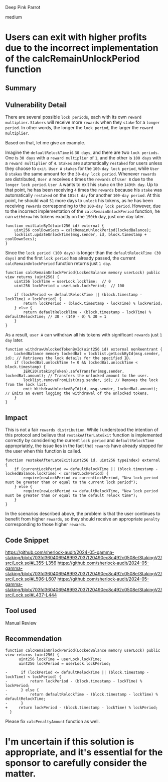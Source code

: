 Deep Pink Parrot

medium

# Users can exit with higher profits due to the incorrect implementation of the calcRemainUnlockPeriod function

## Summary

## Vulnerability Detail
There are several possible `lock periods`, each with its own `reward multiplier`. 
`Stakers` will receive more `rewards` when they `stake` for a `longer period`. 
In other words, the longer the `lock period`, the larger the `reward multiplier`.

Based on that, let me give an example.

Imagine the `defaultRelockTime` is `30 days`, and there are two `lock periods`. 
One is `30 days` with a `reward multiplier` of `1`, and the other is `100 days` with a `reward multiplier` of `4`. 
`Stakes` are automatically `restaked` for users unless they choose to `exit`.
`User A` `stakes` for the `100-day lock period`, while `User B` `stakes` the same amount for the `30-day lock period`. 
Whenever `rewards` are distributed, `User A` receives `4` times the `rewards` of `User B` due to the `longer lock period`.
`User A` wants to exit his `stake` on the `149th day`. 
Up to that point, he has been receiving `4` times the `rewards` because his `stake` was automatically `restaked` on the `101st day` for another `100-day period`. 
At this point, he should wait `51` more days to `unlock` his tokens, as he has been receiving `rewards` corresponding to the `100-day lock period`. 
However, due to the incorrect implementation of the `calcRemainUnlockPeriod` function, he can `withdraw` his tokens exactly on the `150th` day, just one day later.
```solidity
function exitLateById(uint256 id) external {
    uint256 coolDownSecs = calcRemainUnlockPeriod(lockedBalance);
    locklist.updateUnlockTime(msg.sender, id, block.timestamp + coolDownSecs);
}
```
Since the `lock period (100 days)` is longer than the `defaultRelockTime (30 days)` and the first `lock period` has already passed, the current `calcRemainUnlockPeriod` function returns just `1 day`.
```solidity
function calcRemainUnlockPeriod(LockedBalance memory userLock) public view returns (uint256) {
    uint256 lockTime = userLock.lockTime;  // 0
    uint256 lockPeriod = userLock.lockPeriod;  // 100
    
    if (lockPeriod <= defaultRelockTime || (block.timestamp - lockTime) < lockPeriod) {
        return lockPeriod - (block.timestamp - lockTime) % lockPeriod;
    } else {
        return defaultRelockTime - (block.timestamp - lockTime) % defaultRelockTime; // 30 - (149 - 0) % 30 = 1
    }
}
```
As a result, `user A` can withdraw all his tokens with significant `rewards` just `1 day` later.
```solidity
function withdrawUnlockedTokenById(uint256 id) external nonReentrant {
    LockedBalance memory lockedBal = locklist.getLockById(msg.sender, id); // Retrieves the lock details for the specified ID.
    if (lockedBal.unlockTime != 0 && lockedBal.unlockTime < block.timestamp) {
        IERC20(stakingToken).safeTransfer(msg.sender, lockedBal.amount); // Transfers the unlocked amount to the user.
        locklist.removeFromList(msg.sender, id); // Removes the lock from the lock list.
        emit WithdrawUnlockedById(id, msg.sender, lockedBal.amount); // Emits an event logging the withdrawal of the unlocked tokens.
    }
}
```
## Impact
This is not a fair `rewards distribution`.
While I understood the intention of this protocol and believe that `restakeAfterLateExit` function is implemented correctly by considering the current `lock period` and `defaultRelockTime` appropriately, the issue lies in the fact that `rewards` have already stopped for the user when this function is called.
```solidity
function restakeAfterLateExit(uint256 id, uint256 typeIndex) external {
    if (currentLockPeriod <= defaultRelockTime || (block.timestamp - lockedBalance.lockTime) < currentLockPeriod) {
        require(newLockPeriod >= currentLockPeriod, "New lock period must be greater than or equal to the current lock period");
    } else {
        require(newLockPeriod >= defaultRelockTime, "New lock period must be greater than or equal to the default relock time");
    }
}
```
In the scenarios described above, the problem is that the user continues to benefit from higher `rewards`, so they should receive an appropriate `penalty` corresponding to those higher `rewards`.
## Code Snippet
https://github.com/sherlock-audit/2024-05-gamma-staking/blob/703fd3604069489937037f20490ec8c492c0508e/StakingV2/src/Lock.sol#L355-L356
https://github.com/sherlock-audit/2024-05-gamma-staking/blob/703fd3604069489937037f20490ec8c492c0508e/StakingV2/src/Lock.sol#L596-L607
https://github.com/sherlock-audit/2024-05-gamma-staking/blob/703fd3604069489937037f20490ec8c492c0508e/StakingV2/src/Lock.sol#L437-L444
## Tool used

Manual Review

## Recommendation
```solidity
function calcRemainUnlockPeriod(LockedBalance memory userLock) public view returns (uint256) {
      uint256 lockTime = userLock.lockTime;
      uint256 lockPeriod = userLock.lockPeriod;
      
-      if (lockPeriod <= defaultRelockTime || (block.timestamp - lockTime) < lockPeriod) { 
-          return lockPeriod - (block.timestamp - lockTime) % lockPeriod;
-      } else {
-          return defaultRelockTime - (block.timestamp - lockTime) % defaultRelockTime;
-      }
+     return lockPeriod - (block.timestamp - lockTime) % lockPeriod;
  }
```
Please fix `calcPenaltyAmount` function as well.

# I'm uncertain if this solution is appropriate, and it's essential for the sponsor to carefully consider the matter.